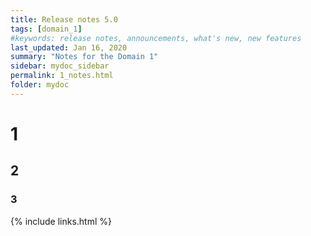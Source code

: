 ```yaml
---
title: Release notes 5.0
tags: [domain_1]
#keywords: release notes, announcements, what's new, new features
last_updated: Jan 16, 2020
summary: "Notes for the Domain 1"
sidebar: mydoc_sidebar
permalink: 1_notes.html
folder: mydoc
---
```


# 1
## 2
### 3

{% include links.html %}
